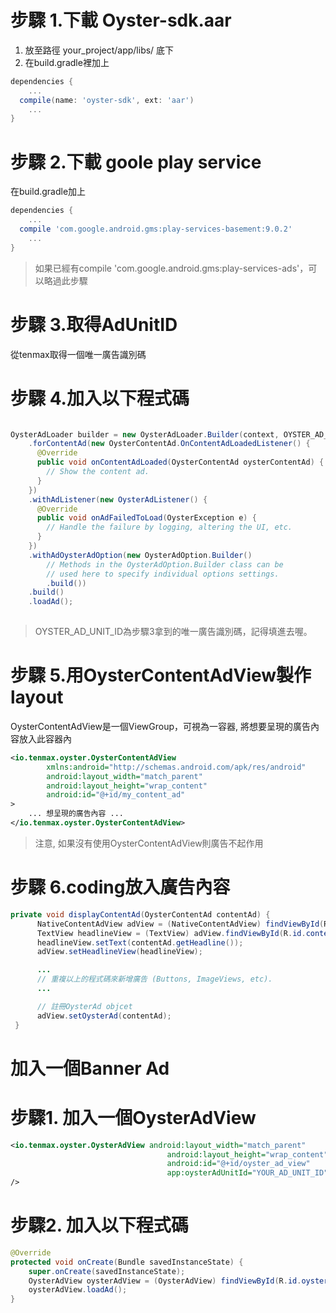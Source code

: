 # 步驟 1.下載 Oyster-sdk.aar

1. 放至路徑 your_project/app/libs/ 底下
2. 在build.gradle裡加上
```gradle
dependencies {
    ...
  compile(name: 'oyster-sdk', ext: 'aar')
    ...
}
```

# 步驟 2.下載 goole play service

在build.gradle加上
```gradle
dependencies {
    ...
  compile 'com.google.android.gms:play-services-basement:9.0.2'
    ...
}
```
> 如果已經有compile 'com.google.android.gms:play-services-ads'，可以略過此步驟

# 步驟 3.取得AdUnitID

從tenmax取得一個唯一廣告識別碼

# 步驟 4.加入以下程式碼

```java

OysterAdLoader builder = new OysterAdLoader.Builder(context, OYSTER_AD_UNIT_ID) 
    .forContentAd(new OysterContentAd.OnContentAdLoadedListener() {
      @Override
      public void onContentAdLoaded(OysterContentAd oysterContentAd) {
        // Show the content ad.
      }
    }) 
    .withAdListener(new OysterAdListener() {
      @Override
      public void onAdFailedToLoad(OysterException e) {
        // Handle the failure by logging, altering the UI, etc.
      }
    }) 
    .withAdOysterAdOption(new OysterAdOption.Builder()
        // Methods in the OysterAdOption.Builder class can be
        // used here to specify individual options settings.
        .build())
    .build()
    .loadAd();
        
```
> OYSTER_AD_UNIT_ID為步驟3拿到的唯一廣告識別碼，記得填進去喔。

# 步驟 5.用OysterContentAdView製作layout

OysterContentAdView是一個ViewGroup，可視為一容器, 將想要呈現的廣告內容放入此容器內

```xml
<io.tenmax.oyster.OysterContentAdView
        xmlns:android="http://schemas.android.com/apk/res/android"
        android:layout_width="match_parent"
        android:layout_height="wrap_content"
        android:id="@+id/my_content_ad"
>
    ... 想呈現的廣告內容 ...
</io.tenmax.oyster.OysterContentAdView>
```

> 注意, 如果沒有使用OysterContentAdView則廣告不起作用

# 步驟 6.coding放入廣告內容

```java
private void displayContentAd(OysterContentAd contentAd) {
      NativeContentAdView adView = (NativeContentAdView) findViewById(R.id.my_content_ad);
      TextView headlineView = (TextView) adView.findViewById(R.id.contentad_headline);
      headlineView.setText(contentAd.getHeadline());
      adView.setHeadlineView(headlineView);

      ...
      // 重複以上的程式碼來新增廣告 (Buttons, ImageViews, etc).
      ...

      // 註冊OysterAd objcet
      adView.setOysterAd(contentAd);
 }
```
# 加入一個Banner Ad

# 步驟1. 加入一個OysterAdView
```xml
<io.tenmax.oyster.OysterAdView android:layout_width="match_parent"
                                   android:layout_height="wrap_content"
                                   android:id="@+id/oyster_ad_view"
                                   app:oysterAdUnitId="YOUR_AD_UNIT_ID"
/>

```
# 步驟2. 加入以下程式碼
```java
@Override
protected void onCreate(Bundle savedInstanceState) {
    super.onCreate(savedInstanceState);
    OysterAdView oysterAdView = (OysterAdView) findViewById(R.id.oyster_ad_view);
    oysterAdView.loadAd();
}

```

